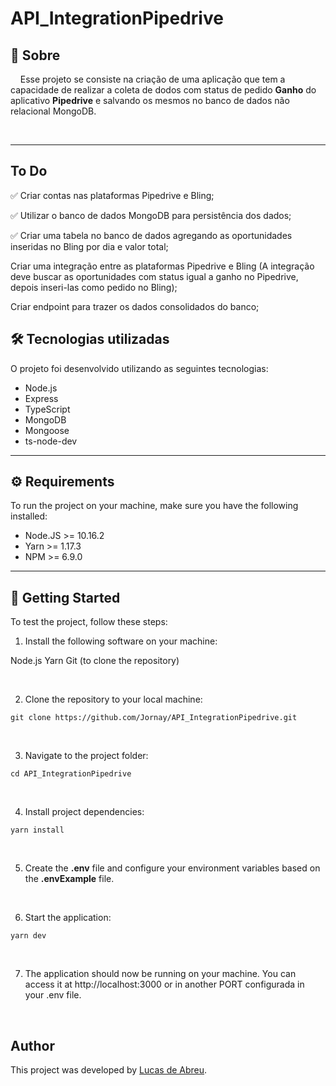 # **API_IntegrationPipedrive**

## 📃 **Sobre**

&nbsp;&nbsp;&nbsp;&nbsp;Esse projeto se consiste na criação de uma aplicação que tem a capacidade de realizar a coleta de dodos com status de pedido **Ganho** do aplicativo **Pipedrive** e salvando os mesmos no banco de dados não relacional MongoDB. 

<br>

---

## To Do

✅ Criar contas nas plataformas Pipedrive e Bling;

✅ Utilizar o banco de dados MongoDB para persistência dos dados;

✅ Criar uma tabela no banco de dados agregando as oportunidades inseridas no Bling por dia e
valor total;

Criar uma integração entre as plataformas Pipedrive e Bling (A integração deve buscar as
oportunidades com status igual a ganho no Pipedrive, depois inseri-las como pedido no
Bling);

Criar endpoint para trazer os dados consolidados do banco;


## 🛠 **Tecnologias utilizadas**

O projeto foi desenvolvido utilizando as seguintes tecnologias:

- Node.js
- Express
- TypeScript
- MongoDB
- Mongoose
- ts-node-dev

---

## ⚙ **Requirements**
To run the project on your machine, make sure you have the following installed:

- Node.JS >= 10.16.2
- Yarn >= 1.17.3
- NPM >= 6.9.0

---

## 🔧 **Getting Started** 
To test the project, follow these steps:

1. Install the following software on your machine:

Node.js
Yarn
Git (to clone the repository)

<br>

2. Clone the repository to your local machine:

```
git clone https://github.com/Jornay/API_IntegrationPipedrive.git
```

<br>

3. Navigate to the project folder:

```
cd API_IntegrationPipedrive
```

<br>

4. Install project dependencies:

```
yarn install
```

<br>

5. Create the **.env** file and configure your environment variables based on the **.envExample** file.

<br>

6. Start the application:

```
yarn dev
```

<br>

7. The application should now be running on your machine. You can access it at http://localhost:3000 or in another PORT configurada in your .env file.

<br>

## Author
This project was developed by [Lucas de Abreu](https://github.com/Jornay).

